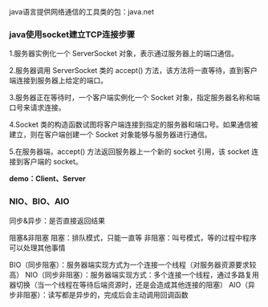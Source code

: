 java语言提供网络通信的工具类的包：java.net

### java使用socket建立TCP连接步骤

1.服务器实例化一个 ServerSocket 对象，表示通过服务器上的端口通信。

2.服务器调用 ServerSocket 类的 accept() 方法，该方法将一直等待，直到客户端连接到服务器上给定的端口。

3.服务器正在等待时，一个客户端实例化一个 Socket 对象，指定服务器名称和端口号来请求连接。

4.Socket 类的构造函数试图将客户端连接到指定的服务器和端口号。如果通信被建立，则在客户端创建一个 Socket 对象能够与服务器进行通信。

5.在服务器端，accept() 方法返回服务器上一个新的 socket 引用，该 socket 连接到客户端的 socket。

**demo：Client、Server**

### NIO、BIO、AIO

同步&异步：是否直接返回结果

阻塞&非阻塞
阻塞：排队模式，只能一直等
非阻塞：叫号模式，等的过程中程序可以处理其他事情

BIO（同步阻塞）：服务器端实现方式为一个连接一个线程（对服务器资源要求较高）
NIO（同步非阻塞）：服务器端实现方式：多个连接一个线程，通过多路复用器切换（当一个线程在等待后端资源时，还是会造成其他连接的阻塞）
AIO（异步非阻塞）：读写都是异步的，完成后会主动调用回调函数

